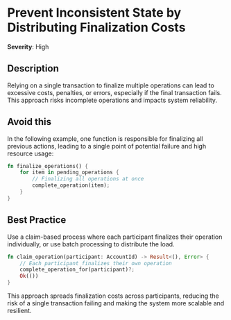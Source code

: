 # Prevent Inconsistent State by Distributing Finalization Costs

**Severity**: High

## Description

Relying on a single transaction to finalize multiple operations can lead to excessive costs, penalties, or errors,
especially if the final transaction fails. This approach risks incomplete operations and impacts system reliability.

## Avoid this

In the following example, one function is responsible for finalizing all previous actions, leading to a single point of
potential failure and high resource usage:

```rust
fn finalize_operations() {
    for item in pending_operations {
        // Finalizing all operations at once
        complete_operation(item);
    }
}
```

## Best Practice

Use a claim-based process where each participant finalizes their operation individually, or use batch processing to
distribute the load.

```rust
fn claim_operation(participant: AccountId) -> Result<(), Error> {
    // Each participant finalizes their own operation
    complete_operation_for(participant)?;
    Ok(())
}
```

This approach spreads finalization costs across participants, reducing the risk of a single transaction failing and
making the system more scalable and resilient.
